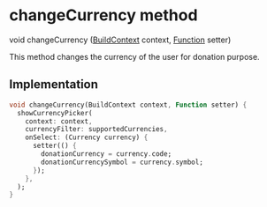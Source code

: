 


# changeCurrency method








void changeCurrency
([BuildContext](https://api.flutter.dev/flutter/widgets/BuildContext-class.html) context, [Function](https://api.flutter.dev/flutter/dart-core/Function-class.html) setter)





<p>This method changes the currency of the user for donation purpose.</p>



## Implementation

```dart
void changeCurrency(BuildContext context, Function setter) {
  showCurrencyPicker(
    context: context,
    currencyFilter: supportedCurrencies,
    onSelect: (Currency currency) {
      setter(() {
        donationCurrency = currency.code;
        donationCurrencySymbol = currency.symbol;
      });
    },
  );
}
```







